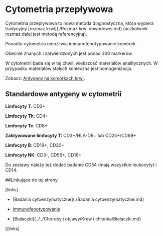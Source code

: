 # Cytometria przepływowa

Cytometria przepływowa to nowa metoda diagnostyczna, która wypiera tradycyjny [rozmaz krwi](./Rozmaz krwi obwodowej.md) (aczkolwiek rozmaz dalej jest metodą referencyjną).

Ponadto cytometria umożliwia immunofenotypowanie komórek.

Obecnie znanych i zatwierdzonych jest ponad 300 markerów.

W cytometrii bada się w tej chwili większość materiałów analitycznych. W przypadku materiałów stałych konieczna jest homogenizacja.

Zobacz: [Antygeny na komórkach krwi](./Immunofenotypowanie.md).



## Standardowe antygeny w cytometrii

**Limfocyty T**: CD3+

**Limfocyty Th**: CD4+

**Limfocyty Tc**: CD8+

**Zaktywowane limfocyty T:** CD3+/HLA-DR+ lub CD25+/CD69+



**Limfocyty B**: CD19+, CD20+

**Limfocyty NK**: CD3-, CD56+, CD16+



Do zestawy należy też dodać badanie CD54 (mają wszystkie leukocyty) i CD14.



##Linkujące do tej strony

[links]

- [Badania cytoenzymatyczne](./Badania cytoenzymatyczne.md)

- [Immunofenotypowanie](./Immunofenotypowanie.md)

- [Białaczki](../../Choroby i objawy/Krew i chłonka/Białaczki.md)


[/links]

